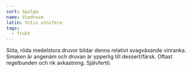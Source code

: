 ```yaml
---
sort: Spulga
name: Vindruva
latin: Vitis vinifera
tags:
  - frukt
---
```


Söta, röda medelstora druvor bildar denna relativt svagväxande vinranka. Smaken är angenäm och druvan är ypperlig till dessert/färsk. Oftast regelbunden och rik avkastning. Självfertil.
